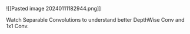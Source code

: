 ![[Pasted image 20240111182944.png]]

Watch Separable Convolutions to understand better DepthWise Conv and 1x1 Conv.



